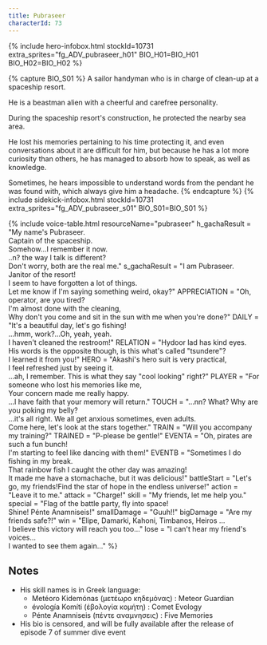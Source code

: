 ```yaml
---
title: Pubraseer
characterId: 73
---
```


{% include hero-infobox.html stockId=10731 extra_sprites="fg_ADV_pubraseer_h01" BIO_H01=BIO_H01 BIO_H02=BIO_H02 %}

{% capture BIO_S01 %}
A sailor handyman who is in charge of clean-up at a spaceship resort. 

He is a beastman alien with a cheerful and carefree personality. 

During the spaceship resort's construction, he protected the nearby sea area. 

He lost his memories pertaining to his time protecting it, and even conversations about it are difficult for him, 
but because he has a lot more curiosity than others, he has managed to absorb how to speak, as well as knowledge. 

Sometimes, he hears impossible to understand words from the pendant he was found with, which always give him a headache.
{% endcapture %}
{% include sidekick-infobox.html stockId=10731 extra_sprites="fg_ADV_pubraseer_s01" BIO_S01=BIO_S01 %}

{% include voice-table.html resourceName="pubraseer"
h_gachaResult = "My name's Pubraseer.<br>Captain of the spaceship.<br>Somehow…I remember it now.<br>..n? the way I talk is different?<br>Don't worry, both are the real me."
s_gachaResult = "I am Pubraseer.<br>Janitor of the resort!<br>I seem to have forgotten a lot of things.<br>Let me know if I'm saying something weird, okay?"
APPRECIATION = "Oh, operator, are you tired?<br>I'm almost done with the cleaning,<br>Why don't you come and sit in the sun with me when you're done?"
DAILY = "It's a beautiful day, let's go fishing!<br>...hmm, work?...Oh, yeah, yeah.<br>I haven't cleaned the restroom!"
RELATION = "Hydoor lad has kind eyes.<br>His words is the opposite though, is this what's called \"tsundere\"?<br>I learned it from you!"
HERO = "Akashi's hero suit is very practical,<br>I feel refreshed just by seeing it.<br>…ah, I remember. This is what they say \"cool looking\" right?"
PLAYER = "For someone who lost his memories like me,<br>Your concern made me really happy.<br>...I have faith that your memory will return."
TOUCH = "…nn? What? Why are you poking my belly?<br>…it's all right. We all get anxious sometimes, even adults.<br>Come here, let's look at the stars together."
TRAIN = "Will you accompany my training?"
TRAINED = "P-please be gentle!"
EVENTA = "Oh, pirates are such a fun bunch!<br>I'm starting to feel like dancing with them!"
EVENTB = "Sometimes I do fishing in my break.<br>That rainbow fish I caught the other day was amazing!<br>It made me have a stomachache, but it was delicious!"
battleStart = "Let's go, my friends!Find the star of hope in the endless universe!"
action = "Leave it to me."
attack = "Charge!"
skill = "My friends, let me help you."
special = "Flag of the battle party, fly into space!<br>Shine! Pénte Anamniseis!"
smallDamage = "Guuh!!"
bigDamage = "Are my friends safe?!"
win = "Elipe, Damarki, Kahoni, Timbanos, Heiros ...<br>I believe this victory will reach you too..."
lose = "I can't hear my friend's voices...<br>I wanted to see them again..."
%}

## Notes
- His skill names is in Greek language:
  - Metéoro Kidemónas (μετέωρο κηδεμόνας) : Meteor Guardian
  - évología Komíti (έβολογία κομήτη) : Comet Evology
  - Pénte Anamniseis (πέντε αναμνησεις) : Five Memories
- His bio is censored, and will be fully available after the release of episode 7 of summer dive event
